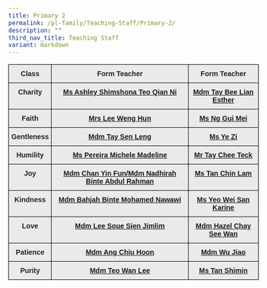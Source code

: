 ```yaml
---
title: Primary 2
permalink: /pl-family/Teaching-Staff/Primary-2/
description: ""
third_nav_title: Teaching Staff
variant: markdown
---
```

<style type="text/css">
.tg  {border-collapse:collapse;border-spacing:0;}
.tg td{border-color:black;border-style:solid;border-width:1px;font-family:Arial, sans-serif;font-size:14px;
  overflow:hidden;padding:10px 5px;word-break:normal;}
.tg th{border-color:black;border-style:solid;border-width:1px;font-family:Arial, sans-serif;font-size:14px;
  font-weight:normal;overflow:hidden;padding:10px 5px;word-break:normal;}
.tg .tg-n4qt{background-color:#EAEAEA;color:#222;font-weight:bold;text-align:center;vertical-align:top}
.tg .tg-a7kh{background-color:#EAEAEA;color:#0857AE;font-weight:bold;text-align:center;vertical-align:top}
</style>
<table class="tg">
<thead>
  <tr>
    <th class="tg-n4qt">Class</th>
    <th class="tg-n4qt">Form Teacher</th>
    <th class="tg-n4qt">Form Teacher</th>
  </tr>
</thead>
<tbody>
  <tr>
    <td class="tg-n4qt">Charity</td>
    <td class="tg-a7kh"><a href="mailto:teo_qian_ni_ashley@moe.edu.sg">Ms Ashley Shimshona Teo Qian Ni<span style="font-weight:600;text-decoration:none;color:#0857AE"></span></a></td>
    <td class="tg-a7kh"><a href="mailto:tay_bee_lian_esther@moe.edu.sg">Mdm Tay Bee Lian Esther<span style="font-weight:600;text-decoration:none;color:#0857AE"></span></a></td>
  </tr>
  <tr>
    <td class="tg-n4qt">Faith</td>
    <td class="tg-a7kh"><a href="mailto:goh_foong_meng@moe.edu.sg">Mrs Lee Weng Hun<span style="font-weight:600;text-decoration:none;color:#0857AE"> </span></a></td>
    <td class="tg-a7kh"><a href="mailto:ng_gui_mei@moe.edu.sg">Ms Ng Gui Mei<span style="font-weight:600;text-decoration:none;color:#0857AE"><span style="font-weight:600;text-decoration:none;color:#0857AE"></span></span></a></td>
  </tr>
  <tr>
    <td class="tg-n4qt">Gentleness</td>
    <td class="tg-a7kh"><a href="mailto:tay_sen_leng@moe.edu.sg">Mdm Tay Sen Leng<span style="font-weight:600;text-decoration:none;color:#0857AE"></span></a></td>
    <td class="tg-a7kh"><a href="mailto:ye_zi@moe.edu.sg">Ms Ye Zi<span style="font-weight:600;text-decoration:none;color:#0857AE"></span></a></td>
  </tr>
  <tr>
    <td class="tg-n4qt">Humility</td>
    <td class="tg-a7kh"><a href="mailto:pereira_michele_madeline@moe.edu.sg">Ms Pereira Michele Madeline<span style="font-weight:600;text-decoration:none;color:#0857AE"></span></a></td>
    <td class="tg-a7kh"><a href="mailto:tay_chee_teck@moe.edu.sg">Mr Tay Chee Teck<span style="font-weight:600;text-decoration:none;color:#0857AE"></span></a></td>
  </tr>
  <tr>
    <td class="tg-n4qt">Joy</td>
    <td class="tg-a7kh"><a href="mailto:">Mdm Chan Yin Fun/Mdm Nadhirah Binte Abdul Rahman<span style="font-weight:600;text-decoration:none;color:#0857AE"><span style="font-weight:600;text-decoration:none;color:#0857AE"></span></span></a></td>
    <td class="tg-a7kh"><a href="mailto:tan_chin_lam@moe.edu.sg">Ms Tan Chin Lam<span style="font-weight:600;text-decoration:none;color:#0857AE"></span></a></td>
  </tr>
  <tr>
    <td class="tg-n4qt">Kindness</td>
    <td class="tg-a7kh"><a href="mailto:bahjah_mohamed_nawawi@moe.edu.sg">Mdm Bahjah Binte Mohamed Nawawi<span style="font-weight:600;text-decoration:none;color:#0857AE"></span></a></td>
    <td class="tg-a7kh"><a href="mailto:yeo_wei_san_karine@moe.edu.sg">Ms Yeo Wei San Karine<span style="font-weight:600;text-decoration:none;color:#0857AE"></span></a></td>
  </tr>
  <tr>
    <td class="tg-n4qt">Love</td>
    <td class="tg-a7kh"><a href="mailto:lee_soue_sien_jimlim@moe.edu.sg">Mdm Lee Soue Sien Jimlim<span style="font-weight:600;text-decoration:none;color:#0857AE"></span></a></td>
    <td class="tg-a7kh"><a href="mailto:hazel_chay_see_wan@moe.edu.sg">Mdm Hazel Chay See Wan<span style="font-weight:600;text-decoration:none;color:#0857AE"><span style="font-weight:600;text-decoration:none;color:#0857AE"></span></span></a></td>
  </tr>
  <tr>
    <td class="tg-n4qt">Patience</td>
    <td class="tg-a7kh"><a href="mailto:ang_chiu_hoon@moe.edu.sg">Mdm Ang Chiu Hoon<span style="font-weight:600;text-decoration:none;color:#0857AE"></span></a></td>
    <td class="tg-a7kh"><a href="mailto:wu_jiao@moe.edu.sg">Mdm Wu Jiao<span style="font-weight:600;text-decoration:none;color:#0857AE"></span></a></td>
  </tr>
  <tr>
    <td class="tg-n4qt">Purity</td>
    <td class="tg-a7kh"><a href="mailto:teo_wan_lee@moe.edu.sg">Mdm Teo Wan Lee<span style="font-weight:600;text-decoration:none;color:#0857AE"></span></a></td>
    <td class="tg-a7kh"><a href="mailto:chen_shimin@moe.edu.sg">Ms Tan Shimin<span style="font-weight:600;text-decoration:none;color:#0857AE"></span></a></td>
  </tr>
</tbody>
</table>